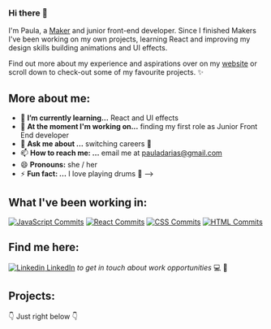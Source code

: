 ### Hi there 👋

I'm Paula, a [Maker](https://makers.tech/) and junior front-end developer. Since I finished Makers I've been working on my own projects, learning React and improving my design skills building animations and UI effects.  

Find out more about my experience and aspirations over on my [website](https://www.pauladarias.com/index.html) or scroll down to check-out some of my favourite projects. ✨

## More about me: 

- 🌱 **I’m currently learning...** React and UI effects
- 🔭 **At the moment I'm working on...** finding my first role as Junior Front End developer
- 💬 **Ask me about ...** switching careers 🥵
- 📫 **How to reach me: ...** email me at pauladarias@gmail.com
- 😄 **Pronouns:** she / her
- ⚡ **Fun fact: ...** I love playing drums 🥁
-->

## What I've been working in: 

[![JavaScript Commits](https://img.shields.io/badge/JavaScript-737%20commits-yellow.svg?style=flat-square)](https://sourcerer.io/pauladarias) 
[![React Commits](https://img.shields.io/badge/React-680%20commits-brown.svg?style=flat-square)](https://sourcerer.io/pauladarias) 
[![CSS Commits](https://img.shields.io/badge/CSS-653%20commits-blueviolet.svg?style=flat-square)](https://sourcerer.io/pauladarias) 
[![HTML Commits](https://img.shields.io/badge/HTML-364%20commits-red.svg?style=flat-square)](https://sourcerer.io/pauladarias) 


## Find me here:

[![Linkedin](https://i.stack.imgur.com/gVE0j.png) LinkedIn](www.linkedin.com/in/paula-darias-a10317117) *to get in touch about work opportunities* 💻 💼
  

## Projects:
👇 Just right below 👇
